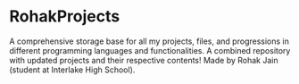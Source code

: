 # RohakProjects
A comprehensive storage base for all my projects, files, and progressions in different programming languages and functionalities.
A combined repository with updated projects and their respective contents!
Made by Rohak Jain (student at Interlake High School). 
